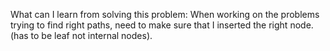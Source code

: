 What can I learn from solving this problem:
    When working on the problems trying to find right paths, need to make sure that I inserted the 
    right node. (has to be leaf not internal nodes).
